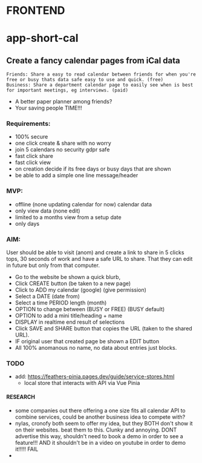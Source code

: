 # FRONTEND
# app-short-cal

## Create a fancy calendar pages from iCal data
    Friends: Share a easy to read calendar between friends for when you're free or busy thats data safe easy to use and quick. (free)
    Business: Share a department calendar page to easily see when is best for important meetings, eg interviews. (paid)
- A better paper planner among friends?
- Your saving people TIME!!!

### Requirements:
- 100% secure
- one click create & share with no worry
- join 5 calendars no security gdpr safe
- fast click share
- fast click view
- on creation decide if its free days or busy days that are shown
- be able to add a simple one line message/header

### MVP:
- offline (none updating calendar for now) calendar data
- only view data (none edit)
- limited to a months view from a setup date
- only days

### AIM:
User should be able to visit (anom) and create a link to share in 5 clicks tops, 
30 seconds of work and have a safe URL to share. That they can edit in future but only from that computer.

- Go to the website be shown a quick blurb, 
- Click CREATE button (be taken to a new page)
- Click to ADD my calendar (google) (give permission)
- Select a DATE (date from)
- Select a time PERIOD length (month) 
- OPTION to change between (BUSY or FREE) (BUSY default)
- OPTION to add a mini title/heading + name
- DISPLAY in realtime end result of selections
- Click SAVE and SHARE button that copies the URL (taken to the shared URL).
- IF original user that created page be shown a EDIT button 
- All 100% anomanous no name, no data about entries just blocks.


### TODO
- add: https://feathers-pinia.pages.dev/guide/service-stores.html
   - local store that interacts with API via Vue Pinia


#### RESEARCH
- some companies out there offering a one size fits all calendar API to combine services, could be another business idea to compete with?
- nylas, cronofy both seem to offer my idea, but they BOTH don't show it on their websites. beat them to this. Clunky and annoying. DONT advertise this way, shouldn't need to book a demo in order to see a feature!!! AND it shouldn't be in a video on youtube in order to demo it!!!!! FAIL
- 